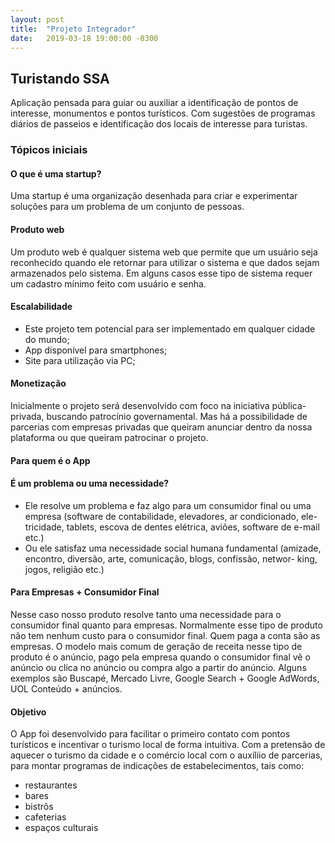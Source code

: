 ```yaml
---
layout: post
title:  "Projeto Integrador"
date:   2019-03-18 19:00:00 -0300
---
```




## Turistando SSA

Aplicação pensada para guiar ou auxiliar a identificação de pontos de interesse, monumentos e pontos turísticos. Com sugestões de programas diários de passeios e identificação dos locais de interesse para turistas.

### Tópicos iniciais

#### O que é uma startup?

Uma startup é uma organização desenhada para criar e experimentar soluções
para um problema de um conjunto de pessoas.

#### Produto web

Um produto web é qualquer sistema web que permite que um usuário seja
reconhecido quando ele retornar para utilizar o sistema e que dados sejam
armazenados pelo sistema. Em alguns casos esse tipo de sistema requer um
cadastro mínimo feito com usuário e senha.

#### Escalabilidade

- Este projeto tem potencial para ser implementado em qualquer cidade do mundo;
- App disponível para smartphones;
- Site para utilização via PC;

#### Monetização

Inicialmente o projeto será desenvolvido com foco na iniciativa pública-privada, buscando patrocínio governamental. Mas há a possibilidade de parcerias com empresas privadas que queiram anunciar dentro da nossa plataforma ou que queiram patrocinar o projeto.

#### Para quem é o App

#### É um problema ou uma necessidade?

- Ele resolve um problema e faz algo para um consumidor final ou uma
empresa (software de contabilidade, elevadores, ar condicionado, ele-
tricidade, tablets, escova de dentes elétrica, aviões, software de e-mail
etc.)
- Ou ele satisfaz uma necessidade social humana fundamental (amizade,
encontro, diversão, arte, comunicação, blogs, confissão, networ-
king, jogos, religião etc.)


#### Para Empresas + Consumidor Final

Nesse caso nosso produto resolve tanto uma necessidade para o consumidor
final quanto para empresas. Normalmente esse tipo de produto não tem nenhum custo para o consumidor final. Quem paga a conta são as empresas. O
modelo mais comum de geração de receita nesse tipo de produto é o anúncio, pago pela empresa quando o consumidor final vê o anúncio ou clica no
anúncio ou compra algo a partir do anúncio. Alguns exemplos são Buscapé,
Mercado Livre, Google Search + Google AdWords, UOL Conteúdo + anúncios.

#### Objetivo

O App foi desenvolvido para facilitar o primeiro contato com pontos turísticos e incentivar o turismo local de forma intuitiva.
Com a pretensão de aquecer o turismo da cidade e o comércio local com o auxíliio de parcerias, para montar programas de indicações de estabelecimentos, tais como:
- restaurantes
- bares
- bistrôs
- cafeterias
- espaços culturais 